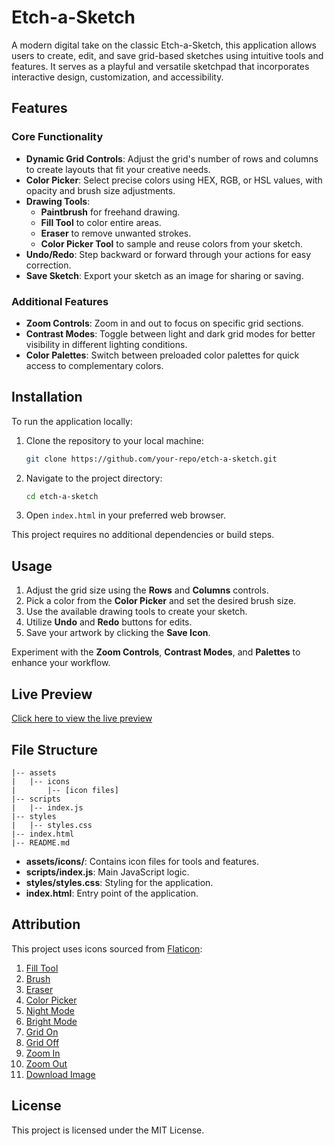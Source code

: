 # Etch-a-Sketch

A modern digital take on the classic Etch-a-Sketch, this application allows users to create, edit, and save grid-based sketches using intuitive tools and features. It serves as a playful and versatile sketchpad that incorporates interactive design, customization, and accessibility.

## Features

### Core Functionality
- **Dynamic Grid Controls**: Adjust the grid's number of rows and columns to create layouts that fit your creative needs.
- **Color Picker**: Select precise colors using HEX, RGB, or HSL values, with opacity and brush size adjustments.
- **Drawing Tools**:
  - **Paintbrush** for freehand drawing.
  - **Fill Tool** to color entire areas.
  - **Eraser** to remove unwanted strokes.
  - **Color Picker Tool** to sample and reuse colors from your sketch.
- **Undo/Redo**: Step backward or forward through your actions for easy correction.
- **Save Sketch**: Export your sketch as an image for sharing or saving.

### Additional Features
- **Zoom Controls**: Zoom in and out to focus on specific grid sections.
- **Contrast Modes**: Toggle between light and dark grid modes for better visibility in different lighting conditions.
- **Color Palettes**: Switch between preloaded color palettes for quick access to complementary colors.

## Installation
To run the application locally:

1. Clone the repository to your local machine:
   ```bash
   git clone https://github.com/your-repo/etch-a-sketch.git
   ```
2. Navigate to the project directory:
   ```bash
   cd etch-a-sketch
   ```
3. Open `index.html` in your preferred web browser.

This project requires no additional dependencies or build steps.

## Usage
1. Adjust the grid size using the **Rows** and **Columns** controls.
2. Pick a color from the **Color Picker** and set the desired brush size.
3. Use the available drawing tools to create your sketch.
4. Utilize **Undo** and **Redo** buttons for edits.
5. Save your artwork by clicking the **Save Icon**.

Experiment with the **Zoom Controls**, **Contrast Modes**, and **Palettes** to enhance your workflow.

## Live Preview
[Click here to view the live preview](https://logyle12.github.io/odin-etch-a-sketch/)

## File Structure
```
|-- assets
|   |-- icons
|       |-- [icon files]
|-- scripts
|   |-- index.js
|-- styles
|   |-- styles.css
|-- index.html
|-- README.md
```
- **assets/icons/**: Contains icon files for tools and features.
- **scripts/index.js**: Main JavaScript logic.
- **styles/styles.css**: Styling for the application.
- **index.html**: Entry point of the application.

## Attribution
This project uses icons sourced from [Flaticon](https://www.flaticon.com/):

1. [Fill Tool](https://www.flaticon.com/free-icon/paint-bucket_11429540?term=fill+tool&page=1&position=45&origin=search&related_id=11429540)
2. [Brush](https://www.flaticon.com/free-icon/brush_999740?term=brush&page=1&position=3&origin=search&related_id=999740)
3. [Eraser](https://www.flaticon.com/free-icon/eraser_10336814?term=eraser&page=1&position=30&origin=search&related_id=10336814)
4. [Color Picker](https://www.flaticon.com/free-icon/color-picker_10075352?term=color+picker&page=1&position=2&origin=search&related_id=10075352)
5. [Night Mode](https://www.flaticon.com/free-icon/screen_13702347?term=bright+mode&page=4&position=64&origin=search&related_id=13702347)
6. [Bright Mode](https://www.flaticon.com/free-icon/screen_13702521?term=bright+mode&page=4&position=65&origin=search&related_id=13702521)
7. [Grid On](https://www.flaticon.com/free-icon/grid-on_7236179?term=grid+on&page=1&position=17&origin=search&related_id=7236179)
8. [Grid Off](https://www.flaticon.com/free-icon/grid-off_7236178?term=grid+off&page=1&position=22&origin=search&related_id=7236178)
9. [Zoom In](https://www.flaticon.com/free-icon/zoom-in_12626542)
10. [Zoom Out](https://www.flaticon.com/free-icon/zoom-out_12626546?term=zoom+out&page=1&position=19&origin=style&related_id=12626546)
11. [Download Image](https://www.flaticon.com/free-icon/photo_15073579?term=download+photo&page=4&position=69&origin=search&related_id=15073579)

## License
This project is licensed under the MIT License.
